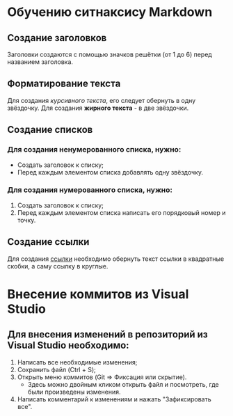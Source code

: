 # Обучению ситнаксису Markdown

## Создание заголовков
Заголовки создаются с помощью значков решётки (от 1 до 6) перед названием заголовка.

## Форматирование текста
Для создания *курсивного текста*, его следует обернуть в одну звёздочку. Для создания **жирного текста** - в две звёздочки.

## Создание списков
### Для создания ненумерованного списка, нужно:
* Создать заголовок к списку;
* Перед каждым элементом списка добавлять одну звёздочку.

### Для создания нумерованного списка, нужно:
1. Создать заголовок к списку;
2. Перед каждым элементом списка написать его порядковый номер и точку.

## Создание ссылки
Для создания [ссылки](https://thecode.media/objective/) необходимо обернуть текст ссылки в квадратные скобки, а саму ссылку в круглые.


# Внесение коммитов из Visual Studio
## Для внесения изменений в репозиторий из Visual Studio необходимо:
1. Написать все необходимые изменения;
2. Сохранить файл (Ctrl + S);
3. Открыть меню коммитов (Git => Фиксация или скрытие).
	* Здесь можно двойным кликом открыть файл и посмотреть, где были произведены изменения.
4. Написать комментарий к изменениям и нажать "Зафиксировать все".